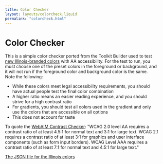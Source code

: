 ```yaml
---
title: Color Checker
layout: layouts/colorcheck.liquid
permalink: "colorcheck.html"
---
```


# Color Checker

This is a simple color checker ported from the Toolkit Builder used to test [new Illinois-branded colors](https://cdn.brand.illinois.edu/colors.html) with AA accessibility. For the test to run, you must choose one of the preset colors in the foreground or background, and it will not run if the foreground color and background color is the same. Note the following:

* While these colors meet legal accessibility requirements, you should have actual people test the final color combination
* A higher ratio means an easier reading experience, and you should strive for a high contrast ratio
* For gradients, you should test all colors used in the gradient and only use the colors that are accessible on all options
* This does not account for taste 

To quote the [WebAIM Contrast Checker](https://webaim.org/resources/contrastchecker/): "WCAG 2.0 level AA requires a contrast ratio of at least 4.5:1 for normal text and 3:1 for large text. WCAG 2.1 requires a contrast ratio of at least 3:1 for graphics and user interface components (such as form input borders). WCAG Level AAA requires a contrast ratio of at least 7:1 for normal text and 4.5:1 for large text."

[The JSON file for the Illinois colors](/data/colors.json)